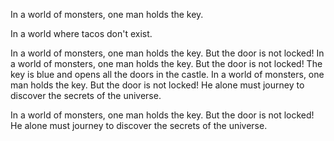 In a world of monsters, one man holds the key.

In a world where tacos don't exist.

In a world of monsters, one man holds the key. But the door is not locked!
In a world of monsters, one man holds the key. But the door is not locked!
The key is blue and opens all the doors in the castle.
In a world of monsters, one man holds the key. But the door is not locked! He alone must journey to discover the secrets of the universe.

In a world of monsters, one man holds the key. But the door is not locked! He alone must journey to discover the secrets of the universe.


